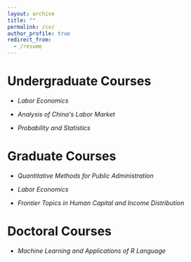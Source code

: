```yaml
---
layout: archive
title: ""
permalink: /cv/
author_profile: true
redirect_from:
  - /resume
---
```


# Undergraduate Courses

- *Labor Economics*

- *Analysis of China's Labor Market*

- *Probability and Statistics*

# Graduate Courses

- *Quantitative Methods for Public Administration*

- *Labor Economics*

- *Frontier Topics in Human Capital and Income Distribution*

# Doctoral Courses

- *Machine Learning and Applications of R Language*

